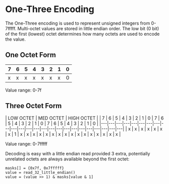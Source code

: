 One-Three Encoding
==================

The One-Three encoding is used to represent unsigned integers from 0-7fffff. Multi-octet values are stored in little endian order. The low bit (0 bit) of the first (lowest) octet determines how many octets are used to encode the value.



One Octet Form
--------------

| 7 | 6 | 5 | 4 | 3 | 2 | 1 | 0 |
|---|---|---|---|---|---|---|---|
| x | x | x | x | x | x | x | 0 |

Value range: 0-7f



Three Octet Form
----------------

|           LOW OCTET           |           MED OCTET           |          HIGH OCTET           |
| 7 | 6 | 5 | 4 | 3 | 2 | 1 | 0 | 7 | 6 | 5 | 4 | 3 | 2 | 1 | 0 | 7 | 6 | 5 | 4 | 3 | 2 | 1 | 0 |
|---|---|---|---|---|---|---|---|---|---|---|---|---|---|---|---|---|---|---|---|---|---|---|---|
| x | x | x | x | x | x | x | 1 | x | x | x | x | x | x | x | x | x | x | x | x | x | x | x | x |

Value range: 0-7fffff

Decoding is easy with a little endian read provided 3 extra, potentially unrelated octets are always available beyond the first octet:

    masks[] = {0x7f, 0x7fffff}
    value = read_32_little_endian()
    value = (value >> 1) & masks[value & 1]
